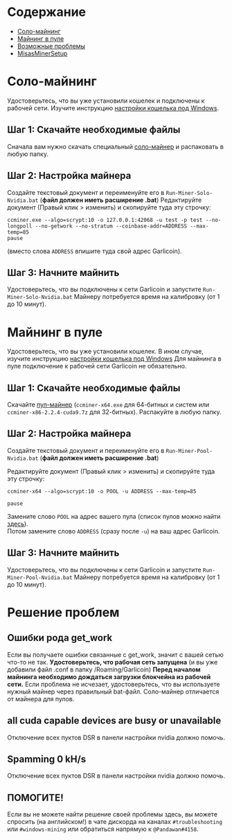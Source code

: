 # Содержание
- [Соло-майнинг](#solo-mining)
- [Майнинг в пуле](#pool-mining)
- [Возможные проблемы](#troubleshooting)
- [MisasMinerSetup](https://github.com/MisaRistolainen/MisasMinerSetup)

# Соло-майнинг
Удостоверьтесь, что вы уже установили кошелек и подключены к рабочей сети. Изучите инструкцию [настройки кошелька под Windows](wallet-win.html).

## Шаг 1: Скачайте необходимые файлы
Сначала вам нужно скачать специальный [соло-майнер](https://cryptomining-blog.com/wp-content/download/ccminer-1.7.6-r10-neoscrypt.zip) и распаковать в любую папку.
 

## Шаг 2: Настройка майнера
Создайте текстовый документ и переименуйте его в `Run-Miner-Solo-Nvidia.bat` (**файл должен иметь расширение .bat**)
Редактируйте документ (Правый клик > изменить) и скопируйте туда эту строчку: 
```
ccminer.exe --algo=scrypt:10 -o 127.0.0.1:42068 -u test -p test --no-longpoll --no-getwork --no-stratum --coinbase-addr=ADDRESS --max-temp=85
pause
```
(вместо слова `ADDRESS` впишите туда свой адрес Garlicoin).  


## Шаг 3: Начните майнить
Удостоверьтесь, что вы подключены к сети Garlicoin и запустите `Run-Miner-Solo-Nvidia.bat`
Майнеру потребуется время на калибровку (от 1 до 10 минут).

# Майнинг в пуле

Удостоверьтесь, что вы уже установили кошелек. В ином случае, изучите инструкцию [настройки кошелька под Windows](wallet-win.html)
Для майнинга в пуле подключение к рабочей сети Garlicoin не обязательно.

## Шаг 1: Скачайте необходимые файлы
Скачайте [пул-майнер](https://github.com/lenis0012/ccminer/releases/latest) (``ccminer-x64.exe`` для 64-битных и систем или `ccminer-x86-2.2.4-cuda9.7z` для 32-битных). Распакуйте в любую папку.

## Шаг 2: Настройка майнера
Создайте текстовый документ и переименуйте его в `Run-Miner-Pool-Nvidia.bat` (**файл должен иметь расширение .bat**)

Редактируйте документ (Правый клик > изменить) и скопируйте туда эту строчку:
```
ccminer-x64 --algo=scrypt:10 -o POOL -u ADDRESS --max-temp=85

pause
```  
Замените слово `POOL` на адрес вашего пула (список пулов можно найти [здесь](pool-mining.html#test-net)).  
Потом замените слово `ADDRESS` (сразу после `-u`) на ваш адрес Garlicoin.  

## Шаг 3: Начните майнить
Удостоверьтесь, что вы подключены к сети Garlicoin и запустите `Run-Miner-Pool-Nvidia.bat`
Майнеру потребуется время на калибровку (от 1 до 10 минут).

# Решение проблем

## Ошибки рода get_work
Если вы получаете ошибки связанные с get_work, значит с вашей сетью что-то не так. **Удостоверьтесь, что рабочая сеть запущена** (и вы уже добавили файл .conf в папку /Roaming/Garlicoin)
**Перед началом майнинга необходимо дождаться загрузки блокчейна из рабочей сети.**
Если проблема не исчезает, удостоверьтесь, что вы используете нужный майнер через правильный bat-файл. Соло-майнер отличается от майнера для пулов.

## all cuda capable devices are busy or unavailable
Отключение всех пуктов DSR в панели настройки nvidia должно помочь.

## Spamming 0 kH/s
Отключение всех пуктов DSR в панели настройки nvidia должно помочь.

## ПОМОГИТЕ!
Если вы не можете найти решение своей проблемы здесь, вы можете спросить (на английском!) в чате дискорда на каналах `#troubleshooting` или `#windows-mining` или обратиться напрямую к `@Pandawan#4158`. 